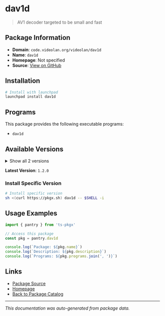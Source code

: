 # dav1d

> AV1 decoder targeted to be small and fast

## Package Information

- **Domain**: `code.videolan.org/videolan/dav1d`
- **Name**: `dav1d`
- **Homepage**: Not specified
- **Source**: [View on GitHub](https://github.com/pkgxdev/pantry/tree/main/projects/code.videolan.org/videolan/dav1d/package.yml)

## Installation

```bash
# Install with launchpad
launchpad install dav1d
```

## Programs

This package provides the following executable programs:

- `dav1d`

## Available Versions

<details>
<summary>Show all 2 versions</summary>

- `1.2.0`, `1.0.0`

</details>

**Latest Version**: `1.2.0`

### Install Specific Version

```bash
# Install specific version
sh <(curl https://pkgx.sh) dav1d -- $SHELL -i
```

## Usage Examples

```typescript
import { pantry } from 'ts-pkgx'

// Access this package
const pkg = pantry.dav1d

console.log(`Package: ${pkg.name}`)
console.log(`Description: ${pkg.description}`)
console.log(`Programs: ${pkg.programs.join(', ')}`)
```

## Links

- [Package Source](https://github.com/pkgxdev/pantry/tree/main/projects/code.videolan.org/videolan/dav1d/package.yml)
- [Homepage](#)
- [Back to Package Catalog](../../package-catalog.md)

---

*This documentation was auto-generated from package data.*
